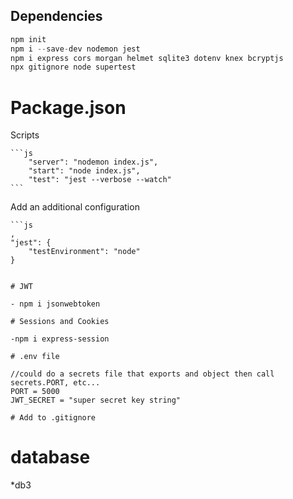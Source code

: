 ## Dependencies

```javascript
npm init
npm i --save-dev nodemon jest
npm i express cors morgan helmet sqlite3 dotenv knex bcryptjs
npx gitignore node supertest
```

# Package.json

Scripts

    ```js
        "server": "nodemon index.js",
        "start": "node index.js",
        "test": "jest --verbose --watch"
    ```

Add an additional configuration

    ```js
    ,
    "jest": {
        "testEnvironment": "node"
    }

```

# JWT

- npm i jsonwebtoken

# Sessions and Cookies

-npm i express-session

# .env file

//could do a secrets file that exports and object then call secrets.PORT, etc...
PORT = 5000
JWT_SECRET = "super secret key string"

# Add to .gitignore

```

# database

\*db3

```

```
